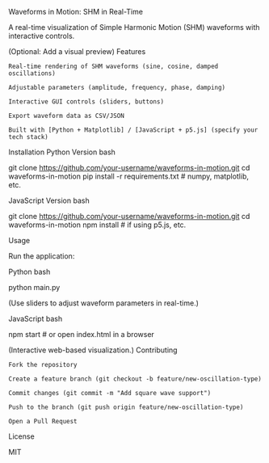 Waveforms in Motion: SHM in Real-Time

A real-time visualization of Simple Harmonic Motion (SHM) waveforms with interactive controls.

(Optional: Add a visual preview)
Features

    Real-time rendering of SHM waveforms (sine, cosine, damped oscillations)

    Adjustable parameters (amplitude, frequency, phase, damping)

    Interactive GUI controls (sliders, buttons)

    Export waveform data as CSV/JSON

    Built with [Python + Matplotlib] / [JavaScript + p5.js] (specify your tech stack)

Installation
Python Version
bash

git clone https://github.com/your-username/waveforms-in-motion.git
cd waveforms-in-motion
pip install -r requirements.txt  # numpy, matplotlib, etc.

JavaScript Version
bash

git clone https://github.com/your-username/waveforms-in-motion.git
cd waveforms-in-motion
npm install  # if using p5.js, etc.

Usage

Run the application:

Python
bash

python main.py

(Use sliders to adjust waveform parameters in real-time.)

JavaScript
bash

npm start  # or open index.html in a browser

(Interactive web-based visualization.)
Contributing

    Fork the repository

    Create a feature branch (git checkout -b feature/new-oscillation-type)

    Commit changes (git commit -m "Add square wave support")

    Push to the branch (git push origin feature/new-oscillation-type)

    Open a Pull Request

License

MIT

